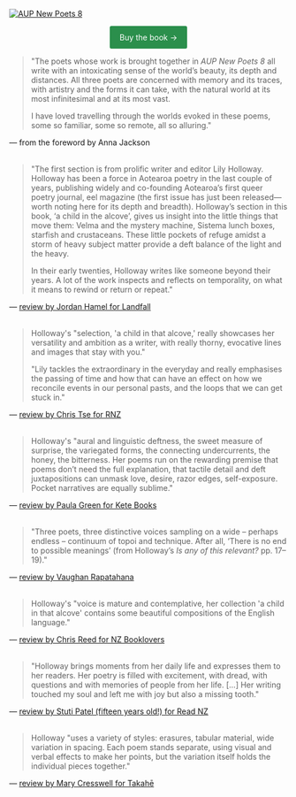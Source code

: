 <a href="https://aucklanduniversitypress.co.nz/aup-new-poets-8/"> <img src="{{ site.url }}/images/AUP_New_Poets_8.jpg" alt="AUP New Poets 8" class="mt4 db center"/><br></a>

<center><a rel="noopener" target="_blank" href="https://aucklanduniversitypress.co.nz/aup-new-poets-8/" target="_blank" style="color: #ffffff; text-decoration: none; border-radius: 3px; background-color: #2b8f4c; border-top: 12px solid #2b8f4c; border-bottom: 12px solid #2b8f4c; border-right: 18px solid #2b8f4c; border-left: 18px solid #2b8f4c; display: inline-block;">Buy the book &rarr;</a></center>

> "The poets whose work is brought together in <i>AUP New Poets 8</i> all write with an intoxicating sense of the world’s beauty, its depth and distances. All three poets are concerned with memory and its traces, with artistry and the forms it can take, with the natural world at its most infinitesimal and at its most vast.
>
> I have loved travelling through the worlds evoked in these poems, some so familiar, some so remote, all so alluring."

— from the foreword by Anna Jackson
<br>
<br>

> "The first section is from prolific writer and editor Lily Holloway. Holloway has been a force in Aotearoa poetry in the last couple of years, publishing widely and co-founding Aotearoa’s first queer poetry journal, eel magazine (the first issue has just been released—worth noting here for its depth and breadth). Holloway’s section in this book, ‘a child in the alcove’, gives us insight into the little things that move them: Velma and the mystery machine, Sistema lunch boxes, starfish and crustaceans. These little pockets of refuge amidst a storm of heavy subject matter provide a deft balance of the light and the heavy. 
>
> In their early twenties, Holloway writes like someone beyond their years. A lot of the work inspects and reflects on temporality, on what it means to rewind or return or repeat."

— <a href="https://landfallreview.com/the-timeline-is-elusive/">review by Jordan Hamel for Landfall</a>
<br>
<br>

> Holloway's "selection, 'a child in that alcove,' really showcases her versatility and ambition as a writer, with really thorny, evocative lines and images that stay with you."
>
> "Lily tackles the extraordinary in the everyday and really emphasises the passing of time and how that can have an effect on how we reconcile events in our personal pasts, and the loops that we can get stuck in."

— <a href="https://www.rnz.co.nz/national/programmes/ninetonoon/audio/2018815424/book-review-aup-new-poets-8">review by Chris Tse for RNZ</a>
<br>
<br>

> Holloway's "aural and linguistic deftness, the sweet measure of surprise, the variegated forms, the connecting undercurrents, the honey, the bitterness. Her poems run on the rewarding premise that poems don’t need the full explanation, that tactile detail and deft juxtapositions can unmask love, desire, razor edges, self-exposure. Pocket narratives are equally sublime."

— <a href="https://www.ketebooks.co.nz/all-book-reviews/review-aup-new-poets-8-poetry-t28d5-jx5jk">review by Paula Green for Kete Books</a>
<br>
<br>

> "Three poets, three distinctive voices sampling on a wide – perhaps endless – continuum of topoi and technique. After all, ‘There is no end to possible meanings’ (from Holloway’s *Is any of this relevant?* pp. 17–19)."

— <a href="http://www.flaxroots.com/flaxflower/three-poets-three-distinctive-voices">review by Vaughan Rapatahana</a>
<br>
<br>

> Holloway's "voice is mature and contemplative, her collection 'a child in that alcove' contains some beautiful compositions of the English language."

— <a href="https://www.nzbooklovers.co.nz/post/aup-new-poets-8-by-lily-holloway-tru-paraha-modi-deng">review by Chris Reed for NZ Booklovers</a>
<br>
<br>

> "Holloway brings moments from her daily life and expresses them to her readers. Her poetry is filled with excitement, with dread, with questions and with memories of people from her life. [...] Her writing touched my soul and left me with joy but also a missing tooth."

— <a href="https://hookedonbooks.org.nz/astonishing-and-fresh-expression-stuti-patel/">review by Stuti Patel (fifteen years old!) for Read NZ</a>
<br>
<br>

> Holloway "uses a variety of styles: erasures, tabular material, wide variation in spacing. Each poem stands separate, using visual and verbal effects to make her points, but the variation itself holds the individual pieces together."

— <a href="https://www.takahe.org.nz/aup-new-poets-8/">review by Mary Cresswell for Takahē</a>
<br>
<br>
